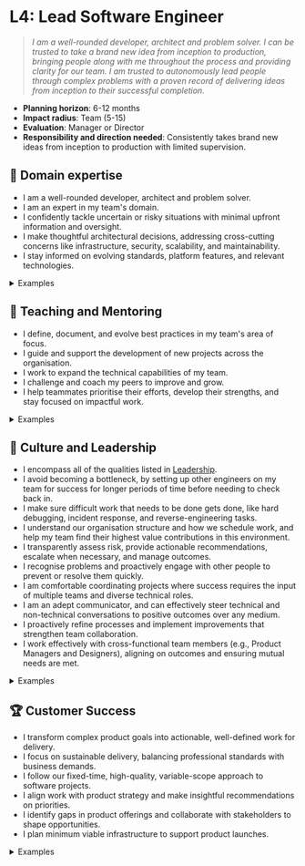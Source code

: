 # L4: Lead Software Engineer

> _I am a well-rounded developer, architect and problem solver. I can be trusted to take a brand new idea from inception to production, bringing people along with me throughout the process and providing clarity for our team. I am trusted to autonomously lead people through complex problems with a proven record of delivering ideas from inception to their successful completion._

- **Planning horizon**: 6-12 months
- **Impact radius**: Team (5-15)
- **Evaluation**: Manager or Director
- **Responsibility and direction needed**: Consistently takes brand new ideas from inception to production with limited supervision.

## 🦉 Domain expertise

- I am a well-rounded developer, architect and problem solver.
- I am an expert in my team's domain.
- I confidently tackle uncertain or risky situations with minimal upfront information and oversight.
- I make thoughtful architectural decisions, addressing cross-cutting concerns like infrastructure, security, scalability, and maintainability.
- I stay informed on evolving standards, platform features, and relevant technologies.

<details>
<summary>Examples</summary>

- I successfully completed a large, complex project with multiple components.
- I led the investigation and resolution of a bug or incident in a highly ambiguous or risky area.
- I consulted with experts on a complex problem outside my domain and ensured their insights were applied effectively.

</details>

## 🌱 Teaching and Mentoring

- I define, document, and evolve best practices in my team's area of focus.
- I guide and support the development of new projects across the organisation.
- I work to expand the technical capabilities of my team.
- I challenge and coach my peers to improve and grow.
- I help teammates prioritise their efforts, develop their strengths, and stay focused on impactful work.

<details>
<summary>Examples</summary>

- I trained and mentored team members, helping them develop well-rounded skill sets.
- I shared my experiences to help others become more effective in their roles.
- I divided a project into tasks that presented appropriate challenges for each of my teammates that helped them grow.
- I had some difficult conversations with my teammates, challenging them directly while showing care for them personally.
- I tailored my interactions to suit the working styles and needs of individual team members.

</details>

## 🧭 Culture and Leadership

- I encompass all of the qualities listed in [Leadership](https://github.com/OctopusDeploy/People/blob/main/Leadership.md).
- I avoid becoming a bottleneck, by setting up other engineers on my team for success for longer periods of time before needing to check back in.
- I make sure difficult work that needs to be done gets done, like hard debugging, incident response, and reverse-engineering tasks.
- I understand our organisation structure and how we schedule work, and help my team find their highest value contributions in this environment.
- I transparently assess risk, provide actionable recommendations, escalate when necessary, and manage outcomes.
- I recognise problems and proactively engage with other people to prevent or resolve them quickly.
- I am comfortable coordinating projects where success requires the input of multiple teams and diverse technical roles.
- I am an adept communicator, and can effectively steer technical and non-technical conversations to positive outcomes over any medium.
- I proactively refine processes and implement improvements that strengthen team collaboration.
- I work effectively with cross-functional team members (e.g., Product Managers and Designers), aligning on outcomes and ensuring mutual needs are met.

<details>
<summary>Examples</summary>

- I planned and managed the delivery of a pitch, breaking it into tasks and ensuring successful completion.
- I provided principles that enabled engineers to make decisions independently, without relying on me.
- I documented decision-making options to prevent redundant discussions.
- I facilitated retrospectives, ensuring everyone contributed to how the team operates and evolves.
- I conducted engineering candidate interviews, offering constructive and detailed feedback.
- I successfully pitched an idea and convinced stakeholders to take action.
- I used asynchronous communication to persuade peers of a technical decision and build consensus.
- I published an RFC, engaged with feedback from other teams, and improved the technical approach based on discussions.
- I supported a colleague’s idea, articulated benefits, addressed concerns, and helped achieve buy-in.
- I identified inefficiencies in team processes, developed improvements, and gained team support for new approaches.
- I prevented a project blockage by bringing together stakeholders and proposing a consensus-driven updated plan.
- I thoughtfully challenged direction from leadership, offering alternatives that led to better outcomes.

</details>

## 🏆 Customer Success

- I transform complex product goals into actionable, well-defined work for delivery.
- I focus on sustainable delivery, balancing professional standards with business demands.
- I follow our fixed-time, high-quality, variable-scope approach to software projects.
- I align work with product strategy and make insightful recommendations on priorities.
- I identify gaps in product offerings and collaborate with stakeholders to shape opportunities.
- I plan minimum viable infrastructure to support product launches.

<details>
<summary>Examples</summary>

- I shaped a pitch, identified risks and scope, and delivered value to customers while meeting team objectives over multiple cycles.
- I developed a product vision based on the needs of multiple customers.
- I judiciously optimised scope to maintain high quality while delivering maximum value within a cycle.
- I allocated time to validate assumptions and test designs with customers.

</details>
